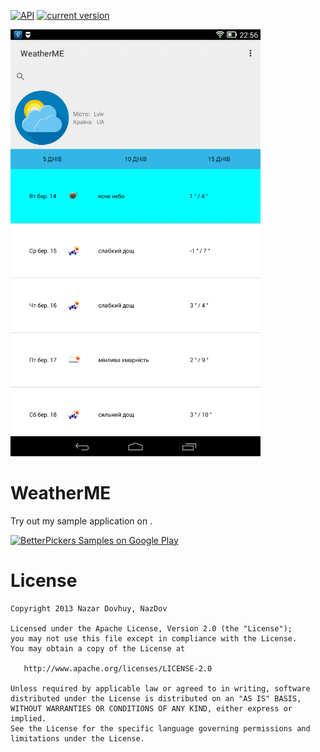 [![API](https://img.shields.io/badge/API-10%2B-brightgreen.svg?style=flat)](https://android-arsenal.com/api?level=10)
[![current version](https://badge.fury.io/js/1.0.svg)](https://badge.fury.io/js/1.0)


<img src="https://raw.githubusercontent.com/NazDov/WeatherME/master/samples/screenshot.png" width="400" >

WeatherME
=========================

Try out my sample application on .

<a href="http://s000.tinyupload.com/download.php?file_id=22153366913794932319&t=2215336691379493231906967">
  <img alt="BetterPickers Samples on Google Play"
         src="http://diylogodesigns.com/blog/wp-content/uploads/2016/06/blue-color-free-Download-Button.png" width="140" />
</a>


License
=======

    Copyright 2013 Nazar Dovhuy, NazDov

    Licensed under the Apache License, Version 2.0 (the "License");
    you may not use this file except in compliance with the License.
    You may obtain a copy of the License at

       http://www.apache.org/licenses/LICENSE-2.0

    Unless required by applicable law or agreed to in writing, software
    distributed under the License is distributed on an "AS IS" BASIS,
    WITHOUT WARRANTIES OR CONDITIONS OF ANY KIND, either express or implied.
    See the License for the specific language governing permissions and
    limitations under the License.
